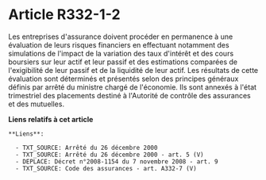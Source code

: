 # Article R332-1-2

Les entreprises d'assurance doivent procéder en permanence à une évaluation de leurs risques financiers en effectuant
notamment des simulations de l'impact de la variation des taux d'intérêt et des cours boursiers sur leur actif et leur passif
et des estimations comparées de l'exigibilité de leur passif et de la liquidité de leur actif. Les résultats de cette
évaluation sont déterminés et présentés selon des principes généraux définis par arrêté du ministre chargé de l'économie. Ils
sont annexés à l'état trimestriel des placements destiné à l'Autorité de contrôle des assurances et des mutuelles.

**Liens relatifs à cet article**

	**Liens**:

	  - TXT_SOURCE: Arrêté du 26 décembre 2000
	  - TXT_SOURCE: Arrêté du 26 décembre 2000 - art. 5 (V)
	  - DEPLACE: Décret n°2008-1154 du 7 novembre 2008 - art. 9
	  - TXT_SOURCE: Code des assurances - art. A332-7 (V)
